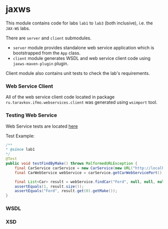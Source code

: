 # jaxws

This module contains code for labs ``lab1`` to ``lab3`` (both inclusive), i.e. the ``JAX-WS`` labs.

There are ``server`` and ``client`` submodules.

* ``server`` module provides standalone web service application which is bootstrapped from the ``App`` class.
* ``client`` module generates WSDL and web service client code using ``jaxws-maven-plugin`` plugin.

Client module also contains unit tests to check the lab's requirements.

### Web Service Client

All of the web service client code located in package ``ru.taravkov.ifmo.webservices.client`` was generated using ``wsimport`` tool.

### Testing Web Service

Web Service tests are located [here](client/src/test/java/ru/taravkov/ifmo/webservices/client/CarWebServiceTest.java)


Test Example:

```java
/**
* @since lab1
*/
@Test
public void testFindByMake() throws MalformedURLException {
    final CarService carService = new CarService(new URL("http://localhost:8080/CarService?wsdl"));
    final CarWebService webService = carService.getCarWebServicePort();

    final List<Car> result = webService.findCar("Ford", null, null, null, null);
    assertEquals(1, result.size());
    assertEquals("Ford", result.get(0).getMake());
}
```

### WSDL

### XSD

